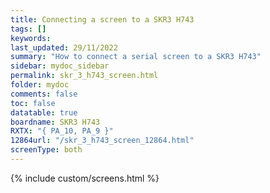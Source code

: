 ```yaml
---
title: Connecting a screen to a SKR3 H743
tags: []
keywords: 
last_updated: 29/11/2022
summary: "How to connect a serial screen to a SKR3 H743"
sidebar: mydoc_sidebar
permalink: skr_3_h743_screen.html
folder: mydoc
comments: false
toc: false
datatable: true
boardname: SKR3 H743
RXTX: "{ PA_10, PA_9 }"
12864url: "/skr_3_h743_screen_12864.html"
screenType: both
---
```


{% include custom/screens.html %}